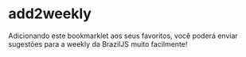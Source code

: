 # add2weekly

Adicionando este bookmarklet aos seus favoritos, você poderá enviar sugestões
para a weekly da BrazilJS muito facilmente!